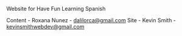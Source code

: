 Website for Have Fun Learning Spanish

Content - Roxana Nunez - dalilorca@gmail.com
Site - Kevin Smith - kevinsmithwebdev@gmail.com
